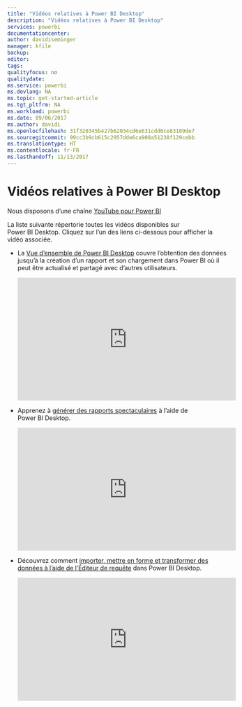 ```yaml
---
title: "Vidéos relatives à Power BI Desktop"
description: "Vidéos relatives à Power BI Desktop"
services: powerbi
documentationcenter: 
author: davidiseminger
manager: kfile
backup: 
editor: 
tags: 
qualityfocus: no
qualitydate: 
ms.service: powerbi
ms.devlang: NA
ms.topic: get-started-article
ms.tgt_pltfrm: NA
ms.workload: powerbi
ms.date: 09/06/2017
ms.author: davidi
ms.openlocfilehash: 31f320345b427b62034cd6e631cdd0ce83109de7
ms.sourcegitcommit: 99cc3b9cb615c2957dde6ca908a51238f129cebb
ms.translationtype: HT
ms.contentlocale: fr-FR
ms.lasthandoff: 11/13/2017
---
```

# <a name="power-bi-desktop-videos"></a>Vidéos relatives à Power BI Desktop
Nous disposons d’une chaîne [YouTube pour Power BI](http://www.youtube.com/playlist?list=PL1N57mwBHtN2q1WbU5O29rrn_A0lkVv9p)

La liste suivante répertorie toutes les vidéos disponibles sur Power BI Desktop. Cliquez sur l’un des liens ci-dessous pour afficher la vidéo associée.

* La [Vue d’ensemble de Power BI Desktop](https://www.youtube.com/watch?v=Qgam9M8I0xA) couvre l’obtention des données jusqu’à la création d’un rapport et son chargement dans Power BI où il peut être actualisé et partagé avec d’autres utilisateurs.
  
  <iframe width="500" height="281" src="https://www.youtube.com/embed/Qgam9M8I0xA" frameborder="0" allowfullscreen></iframe>
* Apprenez à [générer des rapports spectaculaires](https://www.youtube.com/watch?v=ByIUx-HmQbw) à l’aide de Power BI Desktop.
  
  <iframe width="500" height="281" src="https://www.youtube.com/embed/IMAsitQ2cAc" frameborder="0" allowfullscreen></iframe>
* Découvrez comment [importer, mettre en forme et transformer des données à l’aide de l’Éditeur de requête](https://www.youtube.com/watch?v=ByIUx-HmQbw) dans Power BI Desktop.
  
  <iframe width="500" height="281" src="https://www.youtube.com/embed/ByIUx-HmQbw" frameborder="0" allowfullscreen></iframe>

